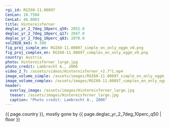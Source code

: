 ```yaml
---
rgi_id: RGI60-11.00897
CenLon: 10.7584
CenLat: 46.8003
title: Hintereisferner
deglac_yr_2_7deg_10perc_q50: 2052.0
deglac_yr_2_7deg_10perc_q17: 2047.0
deglac_yr_2_7deg_10perc_q83: 2070.0
vol2020_km3: 0.398
fig_proj_simple_en: RGI60-11.00897_simple_en_only_oggm_v0.png
fig_proj_complex_en: RGI60-11.00897_complex_en_only_oggm_v0.png
country: Austria
photo: Hintereisferner_large.jpg
photo_credit: Lambrecht A., 2006
video_2_7: /assets/videos/Hintereisferner_+2.7°C.mp4
image_volume_simple: /assets/images/RGI60-11.00897_simple_en_only_oggm_v0.png
image_volume_complex: /assets/images/RGI60-11.00897_complex_en_only_oggm_v0.png
header:
  overlay_image: /assets/images/Hintereisferner_large.jpg
  teaser: /assets/images/Hintereisferner_large.jpg
  caption: "Photo credit: Lambrecht A., 2006"
---
```

{{ page.country }}, mostly gone by {{ page.deglac_yr_2_7deg_10perc_q50 | floor }}
